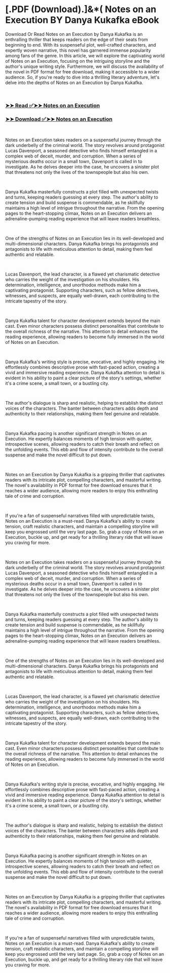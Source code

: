 # [.PDF (Download).]&*( Notes on an Execution BY Danya Kukafka eBook

<p>Download Or Read Notes on an Execution by Danya Kukafka is an enthralling thriller that keeps readers on the edge of their seats from beginning to end. With its suspenseful plot, well-crafted characters, and expertly woven narrative, this novel has garnered immense popularity among fans of the genre. In this article, we will explore the captivating world of Notes on an Execution, focusing on the intriguing storyline and the author's unique writing style. Furthermore, we will discuss the availability of the novel in PDF format for free download, making it accessible to a wider audience. So, if you're ready to dive into a thrilling literary adventure, let's delve into the depths of Notes on an Execution by Danya Kukafka.</p>
<p>&nbsp;</p>

### [➤➤ Read ✅➤➤ Notes on an Execution](https://thehelpfulbooks.blogspot.com/id/57773248)

### [➤➤ Download ✅➤➤ Notes on an Execution](https://thehelpfulbooks.blogspot.com/id/57773248)

<p>&nbsp;</p>
<p>Notes on an Execution takes readers on a suspenseful journey through the dark underbelly of the criminal world. The story revolves around protagonist Lucas Davenport, a seasoned detective who finds himself entangled in a complex web of deceit, murder, and corruption. When a series of mysterious deaths occur in a small town, Davenport is called in to investigate. As he delves deeper into the case, he uncovers a sinister plot that threatens not only the lives of the townspeople but also his own.</p>
<p>&nbsp;</p>
<p>Danya Kukafka masterfully constructs a plot filled with unexpected twists and turns, keeping readers guessing at every step. The author's ability to create tension and build suspense is commendable, as he skillfully maintains a high level of intrigue throughout the narrative. From the opening pages to the heart-stopping climax, Notes on an Execution delivers an adrenaline-pumping reading experience that will leave readers breathless.</p>
<p>&nbsp;</p>
<p>One of the strengths of Notes on an Execution lies in its well-developed and multi-dimensional characters. Danya Kukafka brings his protagonists and antagonists to life with meticulous attention to detail, making them feel authentic and relatable.</p>
<p>&nbsp;</p>
<p>Lucas Davenport, the lead character, is a flawed yet charismatic detective who carries the weight of the investigation on his shoulders. His determination, intelligence, and unorthodox methods make him a captivating protagonist. Supporting characters, such as fellow detectives, witnesses, and suspects, are equally well-drawn, each contributing to the intricate tapestry of the story.</p>
<p>&nbsp;</p>
<p>Danya Kukafka talent for character development extends beyond the main cast. Even minor characters possess distinct personalities that contribute to the overall richness of the narrative. This attention to detail enhances the reading experience, allowing readers to become fully immersed in the world of Notes on an Execution.</p>
<p>&nbsp;</p>
<p>Danya Kukafka's writing style is precise, evocative, and highly engaging. He effortlessly combines descriptive prose with fast-paced action, creating a vivid and immersive reading experience. Danya Kukafka attention to detail is evident in his ability to paint a clear picture of the story's settings, whether it's a crime scene, a small town, or a bustling city.</p>
<p>&nbsp;</p>
<p>The author's dialogue is sharp and realistic, helping to establish the distinct voices of the characters. The banter between characters adds depth and authenticity to their relationships, making them feel genuine and relatable.</p>
<p>&nbsp;</p>
<p>Danya Kukafka pacing is another significant strength in Notes on an Execution. He expertly balances moments of high tension with quieter, introspective scenes, allowing readers to catch their breath and reflect on the unfolding events. This ebb and flow of intensity contribute to the overall suspense and make the novel difficult to put down.</p>
<p>&nbsp;</p>
<p>Notes on an Execution by Danya Kukafka is a gripping thriller that captivates readers with its intricate plot, compelling characters, and masterful writing. The novel's availability in PDF format for free download ensures that it reaches a wider audience, allowing more readers to enjoy this enthralling tale of crime and corruption.</p>
<p>&nbsp;</p>
<p>If you're a fan of suspenseful narratives filled with unpredictable twists, Notes on an Execution is a must-read. Danya Kukafka's ability to create tension, craft realistic characters, and maintain a compelling storyline will keep you engrossed until the very last page. So, grab a copy of Notes on an Execution, buckle up, and get ready for a thrilling literary ride that will leave you craving for more.</p>
<p>&nbsp;</p>
<p>Notes on an Execution takes readers on a suspenseful journey through the dark underbelly of the criminal world. The story revolves around protagonist Lucas Davenport, a seasoned detective who finds himself entangled in a complex web of deceit, murder, and corruption. When a series of mysterious deaths occur in a small town, Davenport is called in to investigate. As he delves deeper into the case, he uncovers a sinister plot that threatens not only the lives of the townspeople but also his own.</p>
<p>&nbsp;</p>
<p>Danya Kukafka masterfully constructs a plot filled with unexpected twists and turns, keeping readers guessing at every step. The author's ability to create tension and build suspense is commendable, as he skillfully maintains a high level of intrigue throughout the narrative. From the opening pages to the heart-stopping climax, Notes on an Execution delivers an adrenaline-pumping reading experience that will leave readers breathless.</p>
<p>&nbsp;</p>
<p>One of the strengths of Notes on an Execution lies in its well-developed and multi-dimensional characters. Danya Kukafka brings his protagonists and antagonists to life with meticulous attention to detail, making them feel authentic and relatable.</p>
<p>&nbsp;</p>
<p>Lucas Davenport, the lead character, is a flawed yet charismatic detective who carries the weight of the investigation on his shoulders. His determination, intelligence, and unorthodox methods make him a captivating protagonist. Supporting characters, such as fellow detectives, witnesses, and suspects, are equally well-drawn, each contributing to the intricate tapestry of the story.</p>
<p>&nbsp;</p>
<p>Danya Kukafka talent for character development extends beyond the main cast. Even minor characters possess distinct personalities that contribute to the overall richness of the narrative. This attention to detail enhances the reading experience, allowing readers to become fully immersed in the world of Notes on an Execution.</p>
<p>&nbsp;</p>
<p>Danya Kukafka's writing style is precise, evocative, and highly engaging. He effortlessly combines descriptive prose with fast-paced action, creating a vivid and immersive reading experience. Danya Kukafka attention to detail is evident in his ability to paint a clear picture of the story's settings, whether it's a crime scene, a small town, or a bustling city.</p>
<p>&nbsp;</p>
<p>The author's dialogue is sharp and realistic, helping to establish the distinct voices of the characters. The banter between characters adds depth and authenticity to their relationships, making them feel genuine and relatable.</p>
<p>&nbsp;</p>
<p>Danya Kukafka pacing is another significant strength in Notes on an Execution. He expertly balances moments of high tension with quieter, introspective scenes, allowing readers to catch their breath and reflect on the unfolding events. This ebb and flow of intensity contribute to the overall suspense and make the novel difficult to put down.</p>
<p>&nbsp;</p>
<p>Notes on an Execution by Danya Kukafka is a gripping thriller that captivates readers with its intricate plot, compelling characters, and masterful writing. The novel's availability in PDF format for free download ensures that it reaches a wider audience, allowing more readers to enjoy this enthralling tale of crime and corruption.</p>
<p>&nbsp;</p>
<p>If you're a fan of suspenseful narratives filled with unpredictable twists, Notes on an Execution is a must-read. Danya Kukafka's ability to create tension, craft realistic characters, and maintain a compelling storyline will keep you engrossed until the very last page. So, grab a copy of Notes on an Execution, buckle up, and get ready for a thrilling literary ride that will leave you craving for more.</p>
<p>&nbsp;</p>
